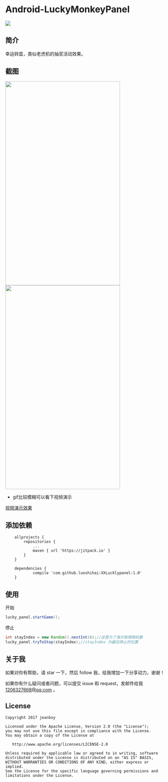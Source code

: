 # Android-LuckyMonkeyPanel
[![](https://jitpack.io/v/luoshihai/XXLucklypanel.svg)](https://jitpack.io/#luoshihai/XXLucklypanel)
## 简介 ##
幸运转盘，类似老虎机的抽奖活动效果。

## 截图 ##

<img src="https://github.com/jeanboydev/Android-LuckyMonkeyPanel/blob/master/resources/Screenshot_20170426-113157.jpg" width="360px" height="640px" />	<img src="https://github.com/jeanboydev/Android-LuckyMonkeyPanel/blob/master/resources/lucky.gif" width="360px" height="640px" />

- gif比较模糊可以看下视频演示

[视频演示效果](https://github.com/jeanboydev/Android-LuckyMonkeyPanel/blob/master/resources/device-2017-04-26-112438.mp4)

## 添加依赖 ##
```
    allprojects {
		repositories {
			...
			maven { url 'https://jitpack.io' }
		}
	}
    
    dependencies {
	        compile 'com.github.luoshihai:XXLucklypanel:1.0'
	}
```



## 使用 ##

开始
```Java
lucky_panel.startGame();
```

停止
```Java
int stayIndex = new Random().nextInt(8);//这里为了演示取得随机数
lucky_panel.tryToStop(stayIndex);//stayIndex 为最后停止的位置
```

## 关于我

如果对你有帮助，请 star 一下，然后 follow 我，给我增加一下分享动力，谢谢！

如果你有什么疑问或者问题，可以提交 issue 和 request，发邮件给我 1206327668@qq.com 。


## License

    Copyright 2017 jeanboy

    Licensed under the Apache License, Version 2.0 (the "License");
    you may not use this file except in compliance with the License.
    You may obtain a copy of the License at

       http://www.apache.org/licenses/LICENSE-2.0

    Unless required by applicable law or agreed to in writing, software
    distributed under the License is distributed on an "AS IS" BASIS,
    WITHOUT WARRANTIES OR CONDITIONS OF ANY KIND, either express or implied.
    See the License for the specific language governing permissions and
    limitations under the License.
